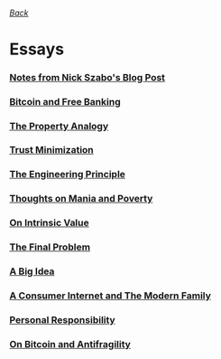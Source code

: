 ###### [Back](http://www.beginners.academy/about)

# Essays

### [Notes from Nick Szabo's Blog Post](http://www.beginners.academy/notes-from-nick-szabo-blog-post)

### [Bitcoin and Free Banking](http://www.beginners.academy/bitcoin-and-free-banking)

### [The Property Analogy](http://www.beginners.academy/the-property-analogy)

### [Trust Minimization](http://www.beginners.academy/trust-minimization)

### [The Engineering Principle](http://www.beginners.academy/the-engineering-principle)

### [Thoughts on Mania and Poverty](http://www.beginners.academy/thoughts-on-mania-and-poverty)

### [On Intrinsic Value](http://www.beginners.academy/on-intrinsic-value)

### [The Final Problem](http://www.beginners.academy/the-final-problem)

### [A Big Idea](http://www.beginners.academy/a-big-idea)

### [A Consumer Internet and The Modern Family](http://www.beginners.academy/a-consumer-internet-and-the-modern-family)

### [Personal Responsibility](http://www.beginners.academy/personal-responsibility)

### [On Bitcoin and Antifragility](http://www.beginners.academy/on-bitcoin-and-antifragility)
